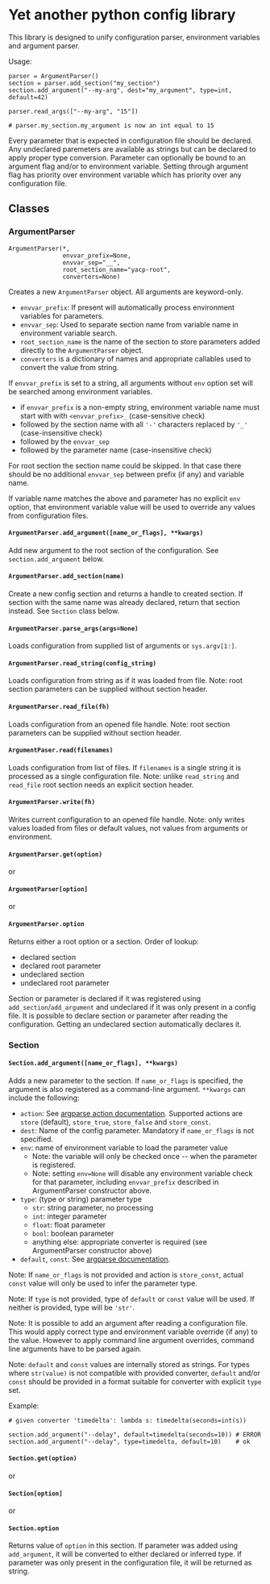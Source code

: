 # Yet another python config library

This library is designed to unify configuration parser, environment
variables and argument parser.

Usage:

    parser = ArgumentParser()
    section = parser.add_section("my_section")
    section.add_argument("--my-arg", dest="my_argument", type=int, default=42)
    
    parser.read_args(["--my-arg", "15"])
    
    # parser.my_section.my_argument is now an int equal to 15

Every parameter that is expected in configuration file should be
declared. Any undeclared paremeters are available as strings but can
be declared to apply proper type conversion. Parameter can optionally
be bound to an argument flag and/or to environment variable. Setting
through argument flag has priority over environment variable which has
priority over any configuration file.


## Classes

### ArgumentParser

    ArgumentParser(*,
                   envvar_prefix=None,
                   envvar_sep="__",
                   root_section_name="yacp-root",
                   converters=None)

Creates a new `ArgumentParser` object. All arguments are keyword-only.
- `envvar_prefix`: If present will automatically process environment
  variables for parameters.
- `envvar_sep`: Used to separate section name from variable name in
  environment variable search.
- `root_section_name` is the name of the section to store parameters
  added directly to the `ArgumentParser` object.
- `converters` is a dictionary of names and appropriate callables used
  to convert the value from string.

If `envvar_prefix` is set to a string, all arguments without `env`
option set will be searched among environment variables.

- if `envvar_prefix` is a non-empty string, environment variable name
  must start with with `<envvar_prefix>_` (case-sensitive check)
- followed by the section name with all `'-'` characters replaced by
  `'_'` (case-insensitive check)
- followed by the `envvar_sep`
- followed by the parameter name (case-insensitive check)

For root section the section name could be skipped. In that case there
should be no additional `envvar_sep` between prefix (if any) and
variable name.

If variable name matches the above and parameter has no explicit `env`
option, that environment variable value will be used to override any
values from configuration files.

#### `ArgumentParser.add_argument([name_or_flags], **kwargs)`
Add new argument to the root section of the configuration. See
`section.add_argument` below.

#### `ArgumentParser.add_section(name)`
Create a new config section and returns a handle to created section.
If section with the same name was already declared, return that
section instead. See `Section` class below.

#### `ArgumentParser.parse_args(args=None)`
Loads configuration from supplied list of arguments or `sys.argv[1:]`.

#### `ArgumentParser.read_string(config_string)`
Loads configuration from string as if it was loaded from file. Note:
root section parameters can be supplied without section header.

#### `ArgumentParser.read_file(fh)`
Loads configuration from an opened file handle. Note: root section
parameters can be supplied without section header.

#### `ArgumentPaser.read(filenames)`
Loads configuration from list of files. If `filenames` is a single
string it is processed as a single configuration file. Note: unlike
`read_string` and `read_file` root section needs an explicit section
header.

#### `ArgumentParser.write(fh)`
Writes current configuration to an opened file handle. Note: only
writes values loaded from files or default values, not values from
arguments or environment.

#### `ArgumentParser.get(option)`
or
#### `ArgumentParser[option]`
or
#### `ArgumentParser.option`
Returns either a root option or a section. Order of lookup:
- declared section
- declared root parameter
- undeclared section
- undeclared root parameter

Section or parameter is declared if it was registered using
`add_section`/`add_argument` and undeclared if it was only present in
a config file. It is possible to declare section or parameter after
reading the configuration. Getting an undeclared section automatically
declares it.

### Section

#### `Section.add_argument([name_or_flags], **kwargs)`
Adds a new parameter to the section. If `name_or_flags` is specified,
the argument is also registered as a command-line argument. `**kwargs`
can include the following:
- `action`: See [argparse action documentation]. Supported actions are
  `store` (default), `store_true`, `store_false` and `store_const`.
- `dest`: Name of the config parameter. Mandatory if `name_or_flags`
  is not specified.
- `env`: name of environment variable to load the parameter value
  - Note: the variable will only be checked once -- when the parameter
    is registered.
  - Note: setting `env=None` will disable any environment variable
    check for that parameter, including `envvar_prefix` described in
    ArgumentParser constructor above.
- `type`: (type or string) parameter type
  - `str`: string parameter, no processing
  - `int`: integer parameter
  - `float`: float parameter
  - `bool`: boolean parameter
  - anything else: appropriate converter is required (see
    ArgumentParser constructor above)
- `default`, `const`: See [argparse documentation].

Note: If `name_or_flags` is not provided and action is `store_const`,
actual `const` value will only be used to infer the parameter type.

Note: If `type` is not provided, type of `default` or `const` value
will be used. If neither is provided, type will be `'str'`.

Note: It is possible to add an argument after reading a configuration
file. This would apply correct type and environment variable override
(if any) to the value. However to apply command line argument
overrides, command line arguments have to be parsed again.

Note: `default` and `const` values are internally stored as strings.
For types where `str(value)` is not compatible with provided
converter, `default` and/or `const` should be provided in a format
suitable for converter with explicit `type` set.

Example:

    # given converter 'timedelta': lambda s: timedelta(seconds=int(s))

    section.add_argument("--delay", default=timedelta(seconds=10)) # ERROR
    section.add_argument("--delay", type=timedelta, default=10)    # ok

#### `Section.get(option)`
or
#### `Section[option]`
or
#### `Section.option`
Returns value of `option` in this section. If parameter was added
using `add_argument`, it will be converted to either declared or
inferred type. If parameter was only present in the configuration
file, it will be returned as string.

[argparse action documentation]: https://docs.python.org/3/library/argparse.html#action
[argparse documentation]: https://docs.python.org/3/library/argparse.html#the-add-argument-method

